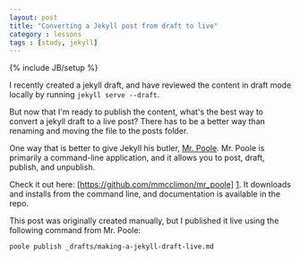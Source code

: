 ```yaml
---
layout: post
title: "Converting a Jekyll post from draft to live"
category : lessons
tags : [study, jekyll]
---
```

{% include JB/setup %}

I recently created a jekyll draft, and have reviewed the content in draft mode locally by running `jekyll serve --draft`.

But now that I'm ready to publish the content, what's the best way to convert a jekyll draft to a live post? There has to be a better way than renaming and moving the file to the posts folder.

One way that is better to give Jekyll his butler, [Mr. Poole][1]. Mr. Poole is primarily a command-line application, and it allows you to post, draft, publish, and unpublish.

Check it out here: [https://github.com/mmcclimon/mr_poole] [1]. It downloads and installs from the command line, and documentation is available in the repo.

This post was originally created manually, but I published it live using the following command from Mr. Poole:

`poole publish _drafts/making-a-jekyll-draft-live.md`

[1]: https://github.com/mmcclimon/mr_poole